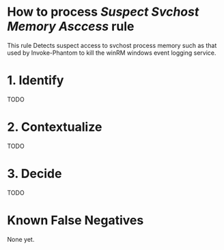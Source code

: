 # How to process *Suspect Svchost Memory Asccess* rule
This rule Detects suspect access to svchost process memory such as that used by Invoke-Phantom to kill the winRM windows event logging service.

# 1. Identify
TODO

# 2. Contextualize
TODO

# 3. Decide
TODO

# Known False Negatives
None yet.
